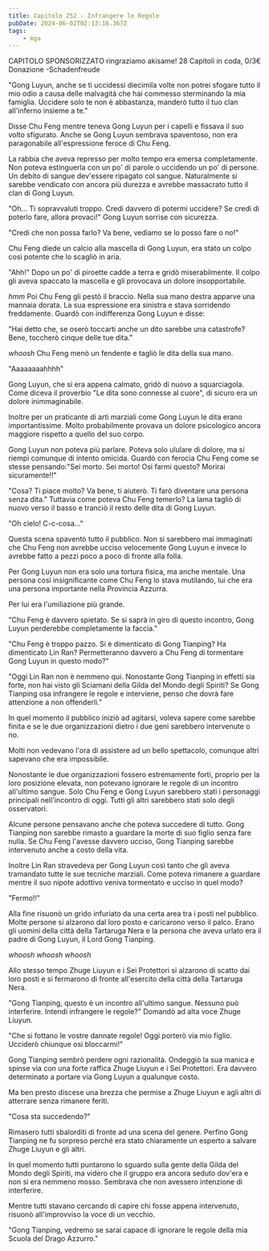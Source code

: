 ```yaml
---
title: Capitolo 252 - Infrangere le Regole
pubDate: 2024-06-02T02:13:16.367Z
tags:
    - mga
---
```

        
CAPITOLO SPONSORIZZATO ringraziamo akisame!
28 Capitoli in coda, 0/3€ Donazione
-Schadenfreude 


"Gong Luyun, anche se ti uccidessi diecimila volte non potrei sfogare tutto il mio odio a causa delle malvagità che hai commesso sterminando la mia famiglia. Uccidere solo te non è abbastanza, manderò tutto il tuo clan all'inferno insieme a te."


Disse Chu Feng mentre teneva Gong Luyun per i capelli e fissava il suo volto sfigurato.
Anche se Gong Luyun sembrava spaventoso, non era paragonabile all'espressione feroce di Chu Feng.


La rabbia che aveva represso per molto tempo era emersa completamente. Non poteva estinguerla con un po' di parole o uccidendo un po' di persone. Un debito di sangue dev'essere ripagato col sangue.
Naturalmente si sarebbe vendicato con ancora più durezza e avrebbe massacrato tutto il clan di Gong Luyun.


"Oh... Ti sopravvaluti troppo. Credi davvero di potermi uccidere? Se credi di poterlo fare, allora provaci!" Gong Luyun sorrise con sicurezza.


"Credi che non possa farlo? Va bene, vediamo se lo posso fare o no!"


Chu Feng diede un calcio alla mascella di Gong Luyun, era stato un colpo così potente che lo scagliò in aria.


"Ahh!" Dopo un po' di piroette cadde a terra e gridò miserabilmente. Il colpo gli aveva spaccato la mascella e gli provocava un dolore insopportabile.


*hmm* Poi Chu Feng gli pestò il braccio. Nella sua mano destra apparve una mannaia dorata. La sua espressione era sinistra e stava sorridendo freddamente. Guardò con indifferenza Gong Luyun e disse:


"Hai detto che, se oserò toccarti anche un dito sarebbe una catastrofe? Bene, toccherò cinque delle tue dita."


*whoosh* Chu Feng menò un fendente e tagliò le dita della sua mano.


"Aaaaaaaahhhh"


Gong Luyun, che si era appena calmato, gridò di nuovo a squarciagola. Come diceva il proverbio "Le dita sono connesse al cuore", di sicuro era un dolore inimmaginabile.


Inoltre per un praticante di arti marziali come Gong Luyun le dita erano importantissime. Molto probabilmente provava un dolore psicologico ancora maggiore rispetto a quello del suo corpo.


Gong Luyun non poteva più parlare. Poteva solo ululare di dolore, ma si riempì comunque di intento omicida. Guardò con ferocia Chu Feng come se stesse pensando:"Sei morto. Sei morto! Osi farmi questo? Morirai sicuramente!!"


"Cosa? Ti piace molto? Va bene, ti aiuterò. Ti farò diventare una persona senza dita."
Tuttavia come poteva Chu Feng temerlo? La lama tagliò di nuovo verso il basso e tranciò il resto delle dita di Gong Luyun.


"Oh cielo! C-c-cosa..."


Questa scena spaventò tutto il pubblico. Non si sarebbero mai immaginati che Chu Feng non avrebbe ucciso velocemente Gong Luyun e invece lo avrebbe fatto a pezzi poco a poco di fronte alla folla.


Per Gong Luyun non era solo una tortura fisica, ma anche mentale. Una persona così insignificante come Chu Feng lo stava mutilando, lui che era una persona importante nella Provincia Azzurra.


Per lui era l'umiliazione più grande.


"Chu Feng è davvero spietato. Se si saprà in giro di questo incontro, Gong Luyun perderebbe completamente la faccia."


"Chu Feng è troppo pazzo. Si è dimenticato di Gong Tianping? Ha dimenticato Lin Ran? Permetteranno davvero a Chu Feng di tormentare Gong Luyun in questo modo?"


"Oggi Lin Ran non è nemmeno qui. Nonostante Gong Tianping in effetti sia forte, non hai visto gli Sciamani della Gilda del Mondo degli Spiriti? Se Gong Tianping osa infrangere le regole e interviene, penso che dovrà fare attenzione a non offenderli."


In quel momento il pubblico iniziò ad agitarsi, voleva sapere come sarebbe finita e se le due organizzazioni dietro i due geni sarebbero intervenute o no.


Molti non vedevano l'ora di assistere ad un bello spettacolo, comunque altri sapevano che era impossibile.


Nonostante le due organizzazioni fossero estremamente forti, proprio per la loro posizione elevata, non potevano ignorare le regole di un incontro all'ultimo sangue. Solo Chu Feng e Gong Luyun sarebbero stati i personaggi principali nell'incontro di oggi. Tutti gli altri sarebbero stati solo degli osservatori.


Alcune persone pensavano anche che poteva succedere di tutto. Gong Tianping non sarebbe rimasto a guardare la morte di suo figlio senza fare nulla. Se Chu Feng l'avesse davvero ucciso, Gong Tianping sarebbe intervenuto anche a costo della vita.


Inoltre Lin Ran stravedeva per Gong Luyun così tanto che gli aveva tramandato tutte le sue tecniche marziali. Come poteva rimanere a guardare mentre il suo nipote adottivo veniva tormentato e ucciso in quel modo?


"Fermo!!"


Alla fine risuonò un grido infuriato da una certa area tra i posti nel pubblico. Molte persone si alzarono dal loro posto e caricarono verso il palco. Erano gli uomini della città della Tartaruga Nera e la persona che aveva urlato era il padre di Gong Luyun, il Lord Gong Tianping.


*whoosh whoosh whoosh*


Allo stesso tempo Zhuge Liuyun e i Sei Protettori si alzarono di scatto dai loro posti e si fermarono di fronte all'esercito della città della Tartaruga Nera.


"Gong Tianping, questo è un incontro all'ultimo sangue. Nessuno può interferire. Intendi infrangere le regole?" Domandò ad alta voce Zhuge Liuyun.


"Che si fottano le vostre dannate regole! Oggi porterò via mio figlio. Ucciderò chiunque osi bloccarmi!"


Gong Tianping sembrò perdere ogni razionalità. Ondeggiò la sua manica e spinse via con una forte raffica Zhuge Liuyun e i Sei Protettori. Era davvero determinato a portare via Gong Luyun a qualunque costo.


Ma ben presto discese una brezza che permise a Zhuge Liuyun e agli altri di atterrare senza rimanere feriti.


"Cosa sta succedendo?"


Rimasero tutti sbalorditi di fronte ad una scena del genere. Perfino Gong Tianping ne fu sorpreso perché era stato chiaramente un esperto a salvare Zhuge Liuyun e gli altri.


In quel momento tutti puntarono lo sguardo sulla gente della Gilda del Mondo degli Spiriti, ma videro che il gruppo era ancora seduto dov'era e non si era nemmeno mosso. Sembrava che non avessero intenzione di interferire.


Mentre tutti stavano cercando di capire chi fosse appena intervenuto, risuonò all'improvviso la voce di un vecchio.


"Gong Tianping, vedremo se sarai capace di ignorare le regole della mia Scuola del Drago Azzurro."
        



